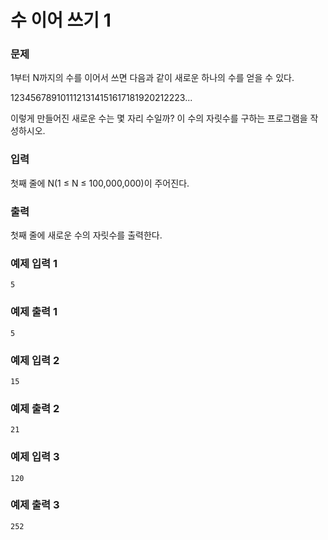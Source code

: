 # 수 이어 쓰기 1
### 문제

1부터 N까지의 수를 이어서 쓰면 다음과 같이 새로운 하나의 수를 얻을 수 있다.

1234567891011121314151617181920212223...

이렇게 만들어진 새로운 수는 몇 자리 수일까? 이 수의 자릿수를 구하는 프로그램을 작성하시오.

### 입력

첫째 줄에 N(1 ≤ N ≤ 100,000,000)이 주어진다.

### 출력

첫째 줄에 새로운 수의 자릿수를 출력한다.

### 예제 입력 1

~~~
5
~~~

### 예제 출력 1

~~~
5
~~~

### 예제 입력 2

~~~
15
~~~

### 예제 출력 2

~~~
21
~~~

### 예제 입력 3

~~~
120
~~~

### 예제 출력 3

~~~
252
~~~


